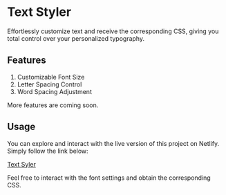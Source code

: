 # Text Styler

Effortlessly customize text and receive the corresponding CSS, giving you total control over your personalized typography.

## Features

1. Customizable Font Size
1. Letter Spacing Control
1. Word Spacing Adjustment

More features are coming soon.

## Usage

You can explore and interact with the live version of this project on Netlify. Simply follow the link below:

[Text Syler](https://textstylerbylakshay.netlify.app/)

Feel free to interact with the font settings and obtain the corresponding CSS.